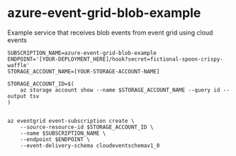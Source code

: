 # azure-event-grid-blob-example
Example service that receives blob events from event grid using cloud events

```
SUBSCRIPTION_NAME=azure-event-grid-blob-example
ENDPOINT='[YOUR-DEPLOYMENT_HERE]/hook?secret=fictional-spoon-crispy-waffle'
STORAGE_ACCOUNT_NAME=[YOUR-STORAGE-ACCOUNT-NAME]

STORAGE_ACCOUNT_ID=$(
    az storage account show --name $STORAGE_ACCOUNT_NAME --query id --output tsv
)


az eventgrid event-subscription create \
    --source-resource-id $STORAGE_ACCOUNT_ID \
    --name $SUBSCRIPTION_NAME \
    --endpoint $ENDPOINT \
    --event-delivery-schema cloudeventschemav1_0
```
